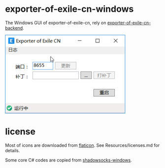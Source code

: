 # exporter-of-exile-cn-windows
The Windows GUI of exporter-of-exile-cn, rely on [exporter-of-exile-cn-backend](https://github.com/me1ting/exporter-of-exile-cn-backend).

![preview](https://github.com/me1ting/exporter-of-exile-cn-windows/raw/master/Preview.png)

# license
Most of icons are downloaded from [flaticon](https://www.flaticon.com/). See Resources/licenses.md for details.

Some core C# codes are copied from [shadowsocks-windows](https://github.com/shadowsocks/shadowsocks-windows).